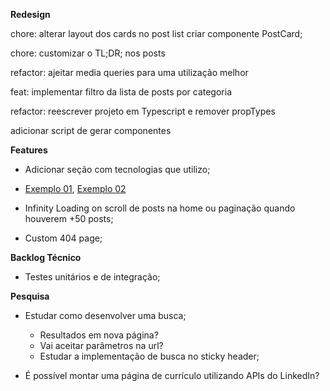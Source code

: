**Redesign**

chore: alterar layout dos cards no post list
  criar componente PostCard;

chore: customizar o TL;DR; nos posts

refactor: ajeitar media queries para uma utilização melhor

feat: implementar filtro da lista de posts por categoria

refactor: reescrever projeto em Typescript e remover propTypes

adicionar script de gerar componentes

**Features**

- Adicionar seção com tecnologias que utilizo;
 - [Exemplo 01](https://preview.themeforest.net/item/arter-cv-resume-portfolio-web-app-template/full_screen_preview/27008333?_ga=2.216075988.370116323.1607660090-1265588602.1607660075), [Exemplo 02](https://preview.themeforest.net/item/oblas-angular-portfolio-web-application/full_screen_preview/23654405?_ga=2.172633248.2001170672.1607660092-1265588602.1607660075)

- Infinity Loading on scroll de posts na home ou paginação quando houverem +50 posts;

- Custom 404 page;


**Backlog Técnico**

- Testes unitários e de integração;

**Pesquisa**

- Estudar como desenvolver uma busca;
  - Resultados em nova página?
  - Vai aceitar parâmetros na url?
  - Estudar a implementação de busca no sticky header;

- É possível montar uma página de currículo utilizando APIs do LinkedIn?

